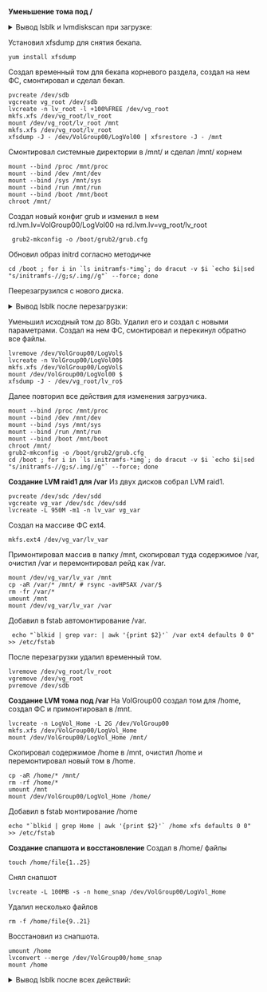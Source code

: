 <b>Уменьшение тома под /</b>
<details> <summary>Вывод lsblk и lvmdiskscan при загрузке:</summary>
	
		NAME                    MAJ:MIN RM  SIZE RO TYPE MOUNTPOINT
    sda                       8:0    0   40G  0 disk
    ├─sda1                    8:1    0    1M  0 part
    ├─sda2                    8:2    0    1G  0 part /boot
    └─sda3                    8:3    0   39G  0 part
      ├─VolGroup00-LogVol00 253:0    0 37.5G  0 lvm  /
      └─VolGroup00-LogVol01 253:1    0  1.5G  0 lvm  [SWAP]
    sdb                       8:16   0   10G  0 disk
    sdc                       8:32   0    2G  0 disk
    sdd                       8:48   0    1G  0 disk
    sde                       8:64   0    1G  0 disk


    /dev/VolGroup00/LogVol00 [     <37.47 GiB]
    /dev/VolGroup00/LogVol01 [       1.50 GiB]
    /dev/sda2                [       1.00 GiB]
    /dev/sda3                [     <39.00 GiB] LVM physical volume
    /dev/sdb                 [      10.00 GiB]
    /dev/sdc                 [       2.00 GiB]
    /dev/sdd                 [       1.00 GiB]
    /dev/sde                 [       1.00 GiB]
    4 disks
    3 partitions
    0 LVM physical volume whole disks
    1 LVM physical volume
  </details>
 
 Установил xfsdump для снятия бекапа.
 
    yum install xfsdump
    
Создал временный том для бекапа корневого раздела, создал на нем ФС, смонтировал и сделал бекап.

    pvcreate /dev/sdb
    vgcreate vg_root /dev/sdb
    lvcreate -n lv_root -l +100%FREE /dev/vg_root
    mkfs.xfs /dev/vg_root/lv_root
    mount /dev/vg_root/lv_root /mnt
    mkfs.xfs /dev/vg_root/lv_root
    xfsdump -J - /dev/VolGroup00/LogVol00 | xfsrestore -J - /mnt

Смонтировал системные директории в /mnt/ и сделал /mnt/ корнем

	mount --bind /proc /mnt/proc
	mount --bind /dev /mnt/dev
	mount --bind /sys /mnt/sys
	mount --bind /run /mnt/run
	mount --bind /boot /mnt/boot
	chroot /mnt/
  
Создал новый конфиг grub и изменил в нем rd.lvm.lv=VolGroup00/LogVol00 на rd.lvm.lv=vg_root/lv_root
    
     grub2-mkconfig -o /boot/grub2/grub.cfg
     
Обновил образ initrd согласно методичке

    cd /boot ; for i in `ls initramfs-*img`; do dracut -v $i `echo $i|sed "s/initramfs-//g;s/.img//g"` --force; done

Пеерезагрузился с нового диска.

<details> <summary>Вывод lsblk после перезагрузки:</summary>
	
		NAME                    MAJ:MIN RM  SIZE RO TYPE MOUNTPOINT
    sda                       8:0    0   40G  0 disk
    ├─sda1                    8:1    0    1M  0 part
    ├─sda2                    8:2    0    1G  0 part /boot
    └─sda3                    8:3    0   39G  0 part
      ├─VolGroup00-LogVol01 253:1    0  1.5G  0 lvm  [SWAP]
      └─VolGroup00-LogVol00 253:2    0 37.5G  0 lvm
    sdb                       8:16   0   10G  0 disk
    └─vg_root-lv_root       253:0    0   10G  0 lvm  /
    sdc                       8:32   0    2G  0 disk
    sdd                       8:48   0    1G  0 disk
    sde                       8:64   0    1G  0 disk
</details>

Уменьшил исходный том до 8Gb. Удалил его и создал с новыми параметрами. Создал на нем ФС, смонтировал и перекинул обратно все файлы. 

    lvremove /dev/VolGroup00/LogVol$
    lvcreate -n VolGroup00/LogVol00$
    mkfs.xfs /dev/VolGroup00/LogVol$
    mount /dev/VolGroup00/LogVol00 $
    xfsdump -J - /dev/vg_root/lv_ro$
    
Далее повторил все действия для изменения загрузчика.

	mount --bind /proc /mnt/proc
	mount --bind /dev /mnt/dev
	mount --bind /sys /mnt/sys
	mount --bind /run /mnt/run
	mount --bind /boot /mnt/boot
	chroot /mnt/
	grub2-mkconfig -o /boot/grub2/grub.cfg
	cd /boot ; for i in `ls initramfs-*img`; do dracut -v $i `echo $i|sed "s/initramfs-//g;s/.img//g"` --force; done

<b>Создание LVM raid1 для /var</b>
Из двух дисков собрал LVM raid1.

	pvcreate /dev/sdc /dev/sdd
	vgcreate vg_var /dev/sdc /dev/sdd
	lvcreate -L 950M -m1 -n lv_var vg_var

Создал на массиве ФС ext4.

	mkfs.ext4 /dev/vg_var/lv_var

Примонтировал массив в папку /mnt, скопировал туда содержимое /var, очистил /var и перемонтировал рейд как /var.

	mount /dev/vg_var/lv_var /mnt
	cp -aR /var/* /mnt/ # rsync -avHPSAX /var/$
	rm -fr /var/*
	umount /mnt
	mount /dev/vg_var/lv_var /var

Добавил в fstab автомонтирование /var.

	 echo "`blkid | grep var: | awk '{print $2}'` /var ext4 defaults 0 0" >> /etc/fstab
	 
После перезагрузки удалил временный том.

	lvremove /dev/vg_root/lv_root
	vgremove /dev/vg_root
	pvremove /dev/sdb

<b>Создание LVM тома под /var</b>
На VolGroup00 создал том для /home, создал ФС и примонтировал в /mnt.

	lvcreate -n LogVol_Home -L 2G /dev/VolGroup00
	mkfs.xfs /dev/VolGroup00/LogVol_Home
	mount /dev/VolGroup00/LogVol_Home /mnt/
	
Скопировал содержимое /home в /mnt, очистил /home и перемонтировал новый том в /home.

	cp -aR /home/* /mnt/
	rm -rf /home/*
	umount /mnt
	mount /dev/VolGroup00/LogVol_Home /home/
	
Добавил в fstab монтирование /home

	echo "`blkid | grep Home | awk '{print $2}'` /home xfs defaults 0 0" >> /etc/fstab

<b>Создание спапшота и восстановление</b>
Создал в /home/ файлы

	touch /home/file{1..25}
	
Снял снапшот

	lvcreate -L 100MB -s -n home_snap /dev/VolGroup00/LogVol_Home

Удалил несколько файлов

	rm -f /home/file{9..21}
	
Восстановил из снапшота.

	umount /home
	lvconvert --merge /dev/VolGroup00/home_snap
	mount /home

<details> <summary>Вывод lsblk после всех действий:</summary>
	
	NAME                       MAJ:MIN RM  SIZE RO TYPE MOUNTPOINT
	sda                          8:0    0   40G  0 disk
	├─sda1                       8:1    0    1M  0 part
	├─sda2                       8:2    0    1G  0 part /boot
	└─sda3                       8:3    0   39G  0 part
  	├─VolGroup00-LogVol00    253:0    0    8G  0 lvm  /
  	├─VolGroup00-LogVol01    253:1    0  1.5G  0 lvm  [SWAP]
  	└─VolGroup00-LogVol_Home 253:2    0    2G  0 lvm  /home
	sdb                          8:16   0   10G  0 disk
	sdc                          8:32   0    2G  0 disk
	├─vg_var-lv_var_rmeta_0    253:3    0    4M  0 lvm
	│ └─vg_var-lv_var          253:7    0  952M  0 lvm  /var
	└─vg_var-lv_var_rimage_0   253:4    0  952M  0 lvm
  	└─vg_var-lv_var          253:7    0  952M  0 lvm  /var
	sdd                          8:48   0    1G  0 disk
	├─vg_var-lv_var_rmeta_1    253:5    0    4M  0 lvm
	│ └─vg_var-lv_var          253:7    0  952M  0 lvm  /var
	└─vg_var-lv_var_rimage_1   253:6    0  952M  0 lvm
  	└─vg_var-lv_var          253:7    0  952M  0 lvm  /var
	sde                          8:64   0    1G  0 disk

</details>

